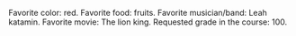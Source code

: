 Favorite color: red.
Favorite food: fruits.
Favorite musician/band: Leah katamin. 
Favorite movie: The lion king.
Requested grade in the course: 100. 

